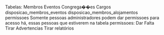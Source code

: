Tabelas:
    Membros
    Eventos
    Congrega��es
    Cargos
    disposicao_membros_eventos
    disposicao_membros_alojamentos
    permissoes
    Somente pessoas administradores podem dar permissoes para acesso há, essas pessoas que estiverem na tabela permissoes:
        Dar Falta
        Tirar Advertencias
        Tirar relatórios